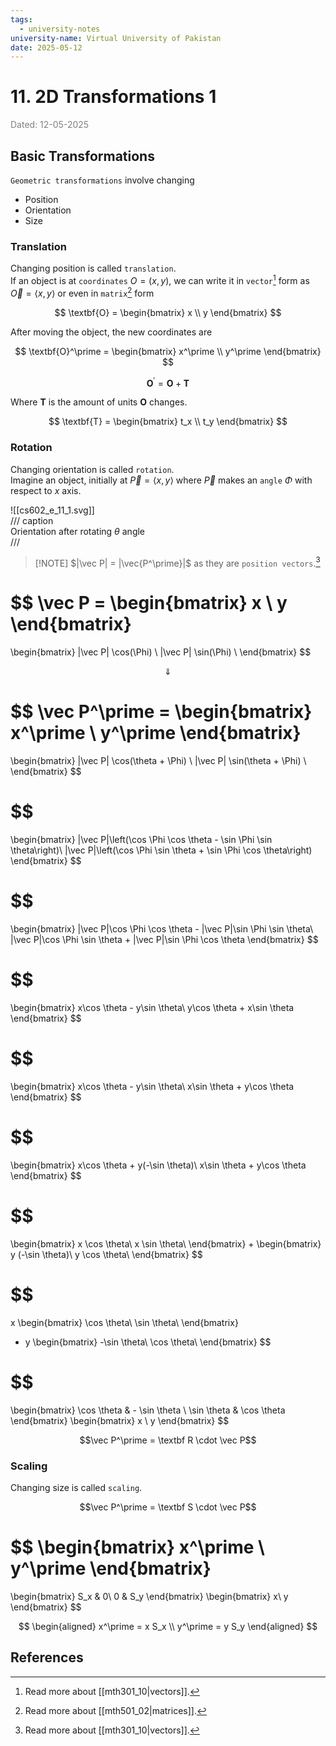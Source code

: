 ```yaml
---
tags:
  - university-notes
university-name: Virtual University of Pakistan
date: 2025-05-12
---
```


# 11. 2D Transformations 1

<span style="color: gray;">Dated: 12-05-2025</span>

## Basic Transformations

`Geometric transformations` involve changing

- Position
- Orientation
- Size

### Translation

Changing position is called `translation`.  
If an object is at `coordinates` $O = (x, y)$, we can write it in `vector`[^1] form as $\vec O = \langle x, y\rangle$ or even in `matrix`[^2] form

$$
\textbf{O} = 
\begin{bmatrix}
	x \\
	y
\end{bmatrix}
$$

After moving the object, the new coordinates are

$$
\textbf{O}^\prime = 
\begin{bmatrix}
	x^\prime \\
	y^\prime
\end{bmatrix}
$$

$$\textbf{O}^\prime = \textbf{O} + \textbf{T}$$

Where $\textbf{T}$ is the amount of units $\textbf{O}$ changes.

$$
\textbf{T} = 
\begin{bmatrix}
	t_x \\
	t_y
\end{bmatrix}
$$

### Rotation

Changing orientation is called `rotation`.  
Imagine an object, initially at $\vec P = \langle x, y\rangle$ where $\vec P$ makes an `angle` $\Phi$ with respect to $x$ axis.

![[cs602_e_11_1.svg]]  
/// caption  
Orientation after rotating $\theta$ angle  
///

> [!NOTE] $|\vec P| = |\vec{P^\prime}|$ as they are `position vectors`.[^1]

$$
\vec P = 
\begin{bmatrix}
	x \\
	y
\end{bmatrix}
=
\begin{bmatrix}
	|\vec P| \cos(\Phi) \\
	|\vec P| \sin(\Phi) \\
\end{bmatrix}
$$

$$\Downarrow$$

$$
\vec P^\prime = 
\begin{bmatrix}
	x^\prime \\
	y^\prime
\end{bmatrix}
=
\begin{bmatrix}
	|\vec P| \cos(\theta + \Phi) \\
	|\vec P| \sin(\theta + \Phi) \\
\end{bmatrix}
$$

$$
=
\begin{bmatrix}
	|\vec P|\left(\cos \Phi \cos \theta - \sin \Phi \sin \theta\right)\\
	|\vec P|\left(\cos \Phi \sin \theta + \sin \Phi \cos \theta\right)
\end{bmatrix}
$$

$$
=
\begin{bmatrix}
	|\vec P|\cos \Phi \cos \theta - |\vec P|\sin \Phi \sin \theta\\
	|\vec P|\cos \Phi \sin \theta + |\vec P|\sin \Phi \cos \theta
\end{bmatrix}
$$

$$
=
\begin{bmatrix}
	x\cos \theta - y\sin \theta\\
	y\cos \theta + x\sin \theta
\end{bmatrix}
$$

$$
=
\begin{bmatrix}
	x\cos \theta - y\sin \theta\\
	x\sin \theta + y\cos \theta
\end{bmatrix}
$$

$$
=
\begin{bmatrix}
	x\cos \theta + y(-\sin \theta)\\
	x\sin \theta + y\cos \theta
\end{bmatrix}
$$

$$
= 
\begin{bmatrix}
	x \cos \theta\\
	x \sin \theta\\
\end{bmatrix}
+
\begin{bmatrix}
	y (-\sin \theta)\\
	y \cos \theta\\
\end{bmatrix}
$$

$$
=
x
\begin{bmatrix}
	\cos \theta\\
	\sin \theta\\
\end{bmatrix}
+ y
\begin{bmatrix}
	-\sin \theta\\
	\cos \theta\\
\end{bmatrix}
$$

$$
=
\begin{bmatrix}
	\cos \theta & - \sin \theta \\
	\sin \theta & \cos \theta
\end{bmatrix}
\begin{bmatrix}
	x \\
	y
\end{bmatrix}
$$

$$\vec P^\prime = \textbf R \cdot \vec P$$

### Scaling

Changing size is called `scaling`.  

$$\vec P^\prime = \textbf S \cdot \vec P$$

$$
\begin{bmatrix}
	x^\prime \\
	y^\prime
\end{bmatrix}
=
\begin{bmatrix}
	S_x & 0\\
	0 & S_y
\end{bmatrix}
\begin{bmatrix}
	x\\
	y
\end{bmatrix}
$$

$$
\begin{aligned}
	x^\prime = x S_x \\
	y^\prime = y S_y
\end{aligned}
$$

## References

[^1]: Read more about [[mth301_10|vectors]].
[^2]: Read more about [[mth501_02|matrices]].